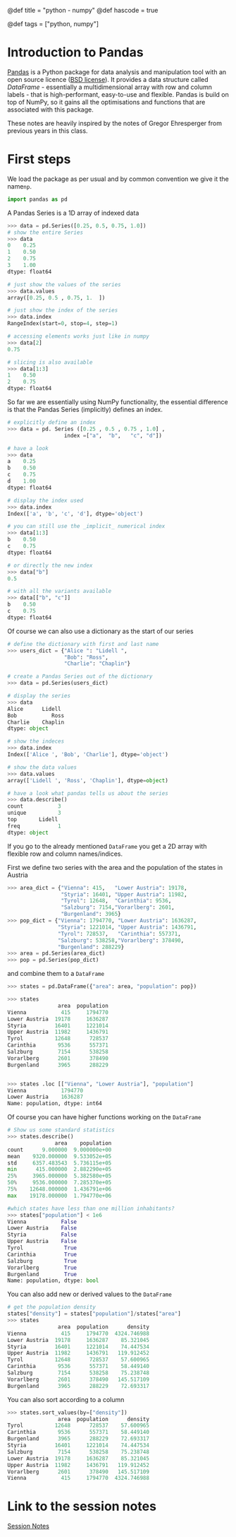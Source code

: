 @def title = "python - numpy"
@def hascode = true

@def tags = ["python, numpy"]

# Introduction to Pandas

[Pandas](https://pandas.pydata.org/) is a Python package for data analysis and manipulation tool with an open source licence ([BSD license](https://github.com/pandas-dev/pandas/blob/main/LICENSE)). 
It provides a data structure called _DataFrame_ - essentially a multidimensional array with row and column labels - that is high-performant, easy-to-use and flexible.
Pandas is build on top of NumPy, so it gains all the optimisations and functions that are associated with this package. 

These notes are heavily inspired by the notes of Gregor Ehresperger from previous years in this class.  

# First steps

We load the package as per usual and by common convention we give it the name`np`. 

```python
import pandas as pd
```
A Pandas Series is a 1D array of indexed data

```python
>>> data = pd.Series([0.25, 0.5, 0.75, 1.0])
# show the entire Series
>>> data
0    0.25
1    0.50
2    0.75
3    1.00
dtype: float64

# just show the values of the series
>>> data.values
array([0.25, 0.5 , 0.75, 1.  ])

# just show the index of the series
>>> data.index
RangeIndex(start=0, stop=4, step=1)

# accessing elements works just like in numpy
>>> data[2]
0.75

# slicing is also available
>>> data[1:3]
1    0.50
2    0.75
dtype: float64
```

So far we are essentially using NumPy functionality, the essential difference is that the Pandas Series (implicitly) defines an index.
```python
# explicitly define an index
>>> data = pd. Series ([0.25 , 0.5 , 0.75 , 1.0] ,
                  index =["a",  "b",   "c", "d"])

# have a look
>>> data
a    0.25
b    0.50
c    0.75
d    1.00
dtype: float64

# display the index used
>>> data.index
Index(['a', 'b', 'c', 'd'], dtype='object')

# you can still use the _implicit_ numerical index
>>> data[1:3]
b    0.50
c    0.75
dtype: float64

# or directly the new index
>>> data["b"]
0.5

# with all the variants available
>>> data[["b", "c"]]
b    0.50
c    0.75
dtype: float64
```

Of course we can also use a dictionary as the start of our series

```python
# define the dictionary with first and last name
>>> users_dict = {"Alice ": "Lidell ",
                  "Bob": "Ross",
                  "Charlie": "Chaplin"}

# create a Pandas Series out of the dictionary
>>> data = pd.Series(users_dict)

# display the series
>>> data
Alice      Lidell 
Bob           Ross
Charlie    Chaplin
dtype: object

# show the indeces
>>> data.index
Index(['Alice ', 'Bob', 'Charlie'], dtype='object')

# show the data values
>>> data.values
array(['Lidell ', 'Ross', 'Chaplin'], dtype=object)

# have a look what pandas tells us about the series
>>> data.describe()
count           3
unique          3
top       Lidell 
freq            1
dtype: object

```

If you go to the already mentioned `DataFrame` you get a 2D array with flexible row and column names/indices.

First we define two series with the area and the population of the states in Austria
```python
>>> area_dict = {"Vienna": 415,   "Lower Austria": 19178,
                 "Styria": 16401, "Upper Austria": 11982,
                 "Tyrol": 12648,  "Carinthia": 9536,
                 "Salzburg": 7154,"Vorarlberg": 2601,
                 "Burgenland": 3965}
>>> pop_dict = {"Vienna": 1794770, "Lower Austria": 1636287,
                "Styria": 1221014, "Upper Austria": 1436791,
                "Tyrol": 728537,   "Carinthia": 557371,
                "Salzburg": 538258,"Vorarlberg": 378490,
                "Burgenland": 288229}
>>> area = pd.Series(area_dict)
>>> pop = pd.Series(pop_dict)
```

and combine them to a `DataFrame`
```python
>>> states = pd.DataFrame({"area": area, "population": pop})

>>> states
                area  population
Vienna           415     1794770
Lower Austria  19178     1636287
Styria         16401     1221014
Upper Austria  11982     1436791
Tyrol          12648      728537
Carinthia       9536      557371
Salzburg        7154      538258
Vorarlberg      2601      378490
Burgenland      3965      288229


>>> states .loc [["Vienna", "Lower Austria"], "population"]
Vienna           1794770
Lower Austria    1636287
Name: population, dtype: int64
```

Of course you can have higher functions working on the `DataFrame`
```python
# Show us some standard statistics 
>>> states.describe()
               area    population
count      9.000000  9.000000e+00
mean    9320.000000  9.533052e+05
std     6357.483543  5.736115e+05
min      415.000000  2.882290e+05
25%     3965.000000  5.382580e+05
50%     9536.000000  7.285370e+05
75%    12648.000000  1.436791e+06
max    19178.000000  1.794770e+06

#which states have less than one million inhabitants?
>>> states["population"] < 1e6
Vienna           False
Lower Austria    False
Styria           False
Upper Austria    False
Tyrol             True
Carinthia         True
Salzburg          True
Vorarlberg        True
Burgenland        True
Name: population, dtype: bool
```

You can also add new or derived values to the `DataFrame`
```python
# get the population density
states["density"] = states["population"]/states["area"]
>>> states
                area  population      density
Vienna           415     1794770  4324.746988
Lower Austria  19178     1636287    85.321045
Styria         16401     1221014    74.447534
Upper Austria  11982     1436791   119.912452
Tyrol          12648      728537    57.600965
Carinthia       9536      557371    58.449140
Salzburg        7154      538258    75.238748
Vorarlberg      2601      378490   145.517109
Burgenland      3965      288229    72.693317
```

You can also sort according to a column
```python
>>> states.sort_values(by=["density"])
                area  population      density
Tyrol          12648      728537    57.600965
Carinthia       9536      557371    58.449140
Burgenland      3965      288229    72.693317
Styria         16401     1221014    74.447534
Salzburg        7154      538258    75.238748
Lower Austria  19178     1636287    85.321045
Upper Austria  11982     1436791   119.912452
Vorarlberg      2601      378490   145.517109
Vienna           415     1794770  4324.746988
```

# Link to the session notes
[Session Notes](/assets/pages/python/Session1.html)
